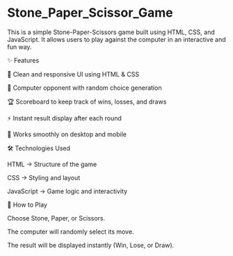 # Stone_Paper_Scissor_Game
This is a simple Stone-Paper-Scissors game built using HTML, CSS, and JavaScript.
It allows users to play against the computer in an interactive and fun way.


✨ Features


🎨 Clean and responsive UI using HTML & CSS

🤖 Computer opponent with random choice generation

🏆 Scoreboard to keep track of wins, losses, and draws

⚡ Instant result display after each round

📱 Works smoothly on desktop and mobile


🛠️ Technologies Used


HTML → Structure of the game

CSS → Styling and layout

JavaScript → Game logic and interactivity


🚀 How to Play


Choose Stone, Paper, or Scissors.

The computer will randomly select its move.

The result will be displayed instantly (Win, Lose, or Draw).
